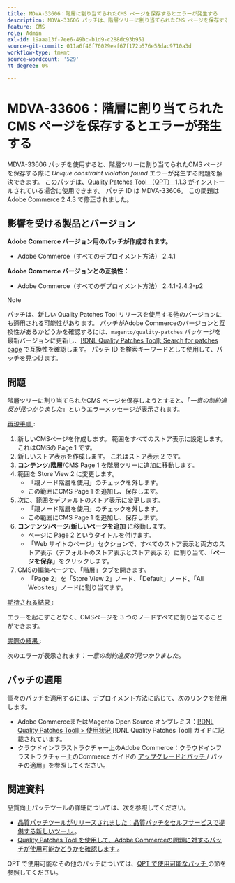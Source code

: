```yaml
---
title: MDVA-33606：階層に割り当てられたCMS ページを保存するとエラーが発生する
description: MDVA-33606 パッチは、階層ツリーに割り当てられたCMS ページを保存すると、「Unique constraint violation found」というエラーが発生する問題を解決します。 このパッチは、[Quality Patches Tool （QPT） ] （https://experienceleague.adobe.com/en/docs/commerce-operations/tools/quality-patches-tool/quality-patches-tool-to-self-serve-quality-patches） 1.1.3 がインストールされている場合に利用できます。 パッチ ID は MDVA-33606。 この問題はAdobe Commerce 2.4.3 で修正されました。
feature: CMS
role: Admin
exl-id: 19aaa13f-7ee6-49bc-b1d9-c288dc93b951
source-git-commit: 011a6f46f76029eaf67f172b576e58dac9710a3d
workflow-type: tm+mt
source-wordcount: '529'
ht-degree: 0%

---
```


# MDVA-33606：階層に割り当てられたCMS ページを保存するとエラーが発生する

MDVA-33606 パッチを使用すると、階層ツリーに割り当てられたCMS ページを保存する際に *Unique constraint violation found* エラーが発生する問題を解決できます。 このパッチは、[Quality Patches Tool （QPT） ](https://experienceleague.adobe.com/en/docs/commerce-operations/tools/quality-patches-tool/quality-patches-tool-to-self-serve-quality-patches)1.1.3 がインストールされている場合に使用できます。 パッチ ID は MDVA-33606。 この問題はAdobe Commerce 2.4.3 で修正されました。

## 影響を受ける製品とバージョン

**Adobe Commerce バージョン用のパッチが作成されます。**

* Adobe Commerce（すべてのデプロイメント方法） 2.4.1

**Adobe Commerce バージョンとの互換性：**

* Adobe Commerce（すべてのデプロイメント方法） 2.4.1-2.4.2-p2

>[!NOTE]
>
>パッチは、新しい Quality Patches Tool リリースを使用する他のバージョンにも適用される可能性があります。 パッチがAdobe Commerceのバージョンと互換性があるかどうかを確認するには、`magento/quality-patches` パッケージを最新バージョンに更新し、[[!DNL Quality Patches Tool]: Search for patches page](https://experienceleague.adobe.com/en/docs/commerce-operations/tools/quality-patches-tool/quality-patches-tool-to-self-serve-quality-patches) で互換性を確認します。 パッチ ID を検索キーワードとして使用して、パッチを見つけます。

## 問題

階層ツリーに割り当てられたCMS ページを保存しようとすると、「*一意の制約違反が見つかりました*」というエラーメッセージが表示されます。

<u> 再現手順 </u>:

1. 新しいCMSページを作成します。 範囲をすべてのストア表示に設定します。 これはCMSの Page 1 です。
1. 新しいストア表示を作成します。 これはストア表示 2 です。
1. **コンテンツ**/**階層**/CMS Page 1 を階層ツリーに追加に移動します。
1. 範囲を Store View 2 に変更します。
   * 「親ノード階層を使用」のチェックを外します。
   * この範囲にCMS Page 1 を追加し、保存します。
1. 次に、範囲をデフォルトのストア表示に変更します。
   * 「親ノード階層を使用」のチェックを外します。
   * この範囲にCMS Page 1 を追加し、保存します。
1. **コンテンツ**/**ページ**/**新しいページを追加** に移動します。
   * ページに Page 2 というタイトルを付けます。
   * 「Web サイトのページ」セクションで、すべてのストア表示と両方のストア表示（デフォルトのストア表示とストア表示 2）に割り当て、「**ページを保存**」をクリックします。
1. CMSの編集ページで、「階層」タブを開きます。
   * 「Page 2」を「Store View 2」ノード、「Default」ノード、「All Websites」ノードに割り当てます。

<u> 期待される結果 </u>:

エラーを起こすことなく、CMSページを 3 つのノードすべてに割り当てることができます。

<u> 実際の結果 </u>:

次のエラーが表示されます：*一意の制約違反が見つかりました*。

## パッチの適用

個々のパッチを適用するには、デプロイメント方法に応じて、次のリンクを使用します。

* Adobe CommerceまたはMagento Open Source オンプレミス：[[!DNL Quality Patches Tool] > 使用状況 ](/help/tools/quality-patches-tool/usage.md) [!DNL Quality Patches Tool] ガイドに記載されています。
* クラウドインフラストラクチャー上のAdobe Commerce：クラウドインフラストラクチャー上のCommerce ガイドの [ アップグレードとパッチ ](https://experienceleague.adobe.com/docs/commerce-cloud-service/user-guide/develop/upgrade/apply-patches.html)/ パッチの適用」を参照してください。

## 関連資料

品質向上パッチツールの詳細については、次を参照してください。

* [ 品質パッチツールがリリースされました：品質パッチをセルフサービスで提供する新しいツール ](https://experienceleague.adobe.com/en/docs/commerce-operations/tools/quality-patches-tool/quality-patches-tool-to-self-serve-quality-patches)。
* [Quality Patches Tool を使用して、Adobe Commerceの問題に対するパッチが使用可能かどうかを確認します ](/help/tools/quality-patches-tool/patches-available-in-qpt/check-patch-for-magento-issue-with-magento-quality-patches.md)。

QPT で使用可能なその他のパッチについては、[QPT で使用可能なパッチ ](https://support.magento.com/hc/en-us/sections/360010506631-Patches-available-in-MQP-tool-) の節を参照してください。
